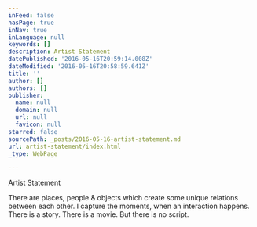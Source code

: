 ```yaml
---
inFeed: false
hasPage: true
inNav: true
inLanguage: null
keywords: []
description: Artist Statement
datePublished: '2016-05-16T20:59:14.008Z'
dateModified: '2016-05-16T20:58:59.641Z'
title: ''
author: []
authors: []
publisher:
  name: null
  domain: null
  url: null
  favicon: null
starred: false
sourcePath: _posts/2016-05-16-artist-statement.md
url: artist-statement/index.html
_type: WebPage

---
```

Artist Statement

There are places, people & objects which create some unique relations between each other. I capture the moments, when an interaction happens. There is a story. There is a movie. But there is no script.